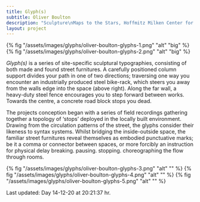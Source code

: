 ```yaml
---
title: Glyph(s)
subtitle: Oliver Boulton
description: "Sculpture\nMaps to the Stars, Hoffmitz Milken Center for Typography, Los Angeles, (US)\nAcrylic on Steel, Wood and Concrete, Variable Dimensions, 2017\nPhotographs by Joshua White"
layout: project
---
```


{% fig "/assets/images/glyphs/oliver-boulton-glyphs-1.png" "alt" "big" %}
{% fig "/assets/images/glyphs/oliver-boulton-glyphs-2.png" "alt" "big" %}



*Glyph(s)* is a series of site-specific sculptural typographies, consisting of both made and found street furnitures. A carefully positioned column support divides your path in one of two directions; traversing one way you encounter an industrially produced steel bike-rack, which steers you away from the walls edge into the space (above right). Along the far wall, a heavy-duty steel fence encourages you to step forward between works. Towards the centre, a concrete road block stops you dead. 

The projects conception began with a series of field recordings gathering together a topology of ‘stops’ deployed in the locally built environment. Drawing from the circulation patterns of the street, the glyphs consider their likeness to syntax systems. Whilst bridging the inside-outside space, the familiar street furnitures reveal themselves as embodied punctuative marks; be it a comma or connector between spaces, or more forcibly an instruction for physical delay breaking. pausing. stopping. choreographing the flow through rooms.

{% fig "/assets/images/glyphs/oliver-boulton-glyphs-3.png" "alt" "" %}
{% fig "/assets/images/glyphs/oliver-boulton-glyphs-4.png" "alt" "" %}
{% fig "/assets/images/glyphs/oliver-boulton-glyphs-5.png" "alt" "" %}

Last updated:
Day 14-12-20
at 20:21:37 hr.